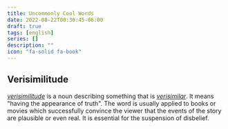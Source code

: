 ```yaml
---
title: Uncommonly Cool Words
date: 2022-08-22T00:30:45-06:00
draft: true
tags: [english]
series: []
description: ""
icon: "fa-solid fa-book"
---
```


## Verisimilitude

[*verisimilitude*](https://www.merriam-webster.com/dictionary/verisimilitude) is a noun describing something that is
[*verisimilar*](https://www.merriam-webster.com/dictionary/verisimilar).
It means "having the appearance of truth".
The word is usually applied to books or movies which successfully convince the viewer that the events of the story are plausible or even real.
It is essential for the suspension of disbelief.


